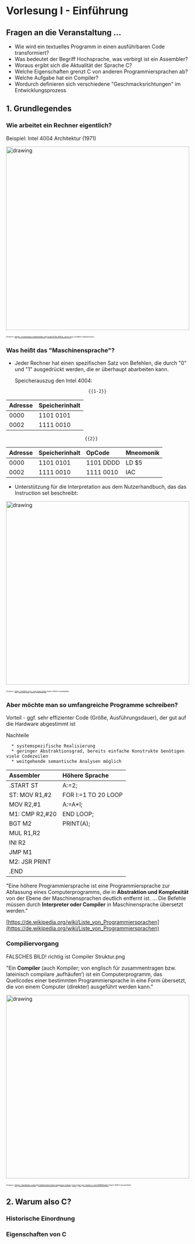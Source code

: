 <!--

author:   Sebastian Zug & André Dietrich
email:    zug@ovgu.de   & andre.dietrich@ovgu.de
version:  0.0.1
language: de
narrator: Deutsch Female

comment:  This is a very simple comment.
          Multiline is also okay.

translation: English   translation/english.md

script:   https://felixhao28.github.io/JSCPP/dist/JSCPP.es5.min.js

@JSCPP
<script>
  try {
    var output = "";
    JSCPP.run(`@0`, `@1`, {stdio: {write: s => { output += s.replace(/\n/g, "<br>");}}});
    output;
  } catch (msg) {
    var error = new LiaError(msg, 1);
    var log = msg.match(/(.*)\nline (\d+) \(column (\d+)\):.*\n.*\n(.*)/);
    var info = log[1] + " " + log[4];

    if (info.length > 80)
      info = info.substring(0,76) + "..."

    error.add_detail(0, info, "error", log[2]-1, log[3]);

    throw error;
  }
</script>
@end
-->

# Vorlesung I - Einführung

## Fragen an die Veranstaltung ...

* Wie wird ein textuelles Programm in einen ausführbaren Code transformiert?
* Was bedeutet der Begriff Hochsprache, was verbirgt ist ein Assembler?
* Woraus ergibt sich die Aktualität der Sprache C?
* Welche Eigenschaften grenzt C von anderen Programmiersprachen ab?
* Welche Aufgabe hat ein Compiler?
* Wordurch definieren sich verschiedene "Geschmacksrichtungen" im Entwicklungsprozess

## 1. Grundlegendes

### Wie arbeitet ein Rechner eigentlich?

Beispiel: Intel 4004 Architektur (1971)

<img src="https://upload.wikimedia.org/wikipedia/commons/thumb/8/87/4004_arch.svg/1190px-4004_arch.svg.png" alt="drawing" width="500"/>

<span style="font-family:Papyrus; font-size:0.5em;">Source:
<a href="https://commons.wikimedia.org/wiki/File:4004_arch.svg">https://commons.wikimedia.org/wiki/File:4004_arch.svg</a> (Author Appaloosa)</span>

### Was heißt das "Maschinensprache"?

* Jeder Rechner hat einen spezifischen Satz von Befehlen, die durch "0" und "1" ausgedrückt werden, die er überhaupt abarbeiten kann.

   Speicherauszug den Intel 4004:

                                  {{1-2}}
| Adresse | Speicherinhalt |
|:--------|:---------------|
| 0000    | 1101 0101      |
| 0002    | 1111 0010      |

                                  {{2}}
| Adresse | Speicherinhalt | OpCode     | Mneomonik |
|:--------|:---------------|:-----------|:----------|
| 0000    | 1101 0101      | 1101 DDDD  | LD $5     |
| 0002    | 1111 0010      | 1111 0010  | IAC       |

* Unterstützung für die Interpretation aus dem Nutzerhandbuch, das das Instruction set beschreibt:

<img src="https://github.com/liaScript/CCourse/blob/master/img/4004_Instruction_set.png" alt="drawing" width="500"/>

<span style="font-family:Papyrus; font-size:0.5em;">Source:
<a href="http://e4004.szyc.org/asm.html">http://e4004.szyc.org/asm.html</a> Intel 4004 Assembler</span>

### Aber möchte man so umfangreiche Programme schreiben?

Vorteil - ggf. sehr effizienter Code (Größe, Ausführungsdauer), der gut auf die Hardware abgestimmt ist

Nachteile

      * systemspezifische Realisierung
      * geringer Abstraktionsgrad, bereits einfache Konstrukte benötigen viele Codezeilen
      * weitgehende semantische Analysen möglich

| Assembler                | Höhere Sprache                 |
|:-------------------------|:-------------------------------|
|       .START ST          |   A:=2;                        |
|  ST: MOV R1,#2           |   FOR I:=1 TO 20 LOOP          |
|      MOV R2,#1          |       A:=A*I;                   |
|  M1: CMP R2,#20          |   END LOOP; |
|      BGT M2             |    PRINT(A); |
|      MUL R1,R2          | |
|      INI R2 | |
|      JMP M1 | |
|  M2: JSR PRINT | |
|      .END | |

"Eine höhere Programmiersprache ist eine Programmiersprache zur Abfassung eines Computerprogramms, die in **Abstraktion und Komplexität** von der Ebene der Maschinensprachen deutlich entfernt ist. ... Die Befehle müssen durch **Interpreter oder Compiler** in Maschinensprache übersetzt werden."

[https://de.wikipedia.org/wiki/Liste_von_Programmiersprachen](https://de.wikipedia.org/wiki/Liste_von_Programmiersprachen)

### Compiliervorgang

FALSCHES BILD! richtig ist Compiler Struktur.png

"Ein **Compiler** (auch Kompiler; von englisch für zusammentragen bzw. lateinisch compilare ‚aufhäufen‘) ist ein Computerprogramm, das Quellcodes einer bestimmten Programmiersprache in eine Form übersetzt, die von einem Computer (direkter) ausgeführt werden kann."

<img src="https://github.com/liaScript/CCourse/blob/master/img/4004_Instruction_set.png" alt="drawing" width="500"/>

<span style="font-family:Papyrus; font-size:0.5em;">Source:
<a href="https://medium.com/@vietkieutie/what-happens-when-you-type-gcc-main-c-2a136896ade3">https://medium.com/@vietkieutie/what-happens-when-you-type-gcc-main-c-2a136896ade3</a> Intel 4004 Assembler</span>

## 2. Warum also C?

### Historische Einordnung

### Eigenschaften von C
